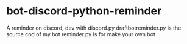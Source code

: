 # bot-discord-python-reminder
A reminder on discord, dev with discord.py
draftbotreminder.py is the source cod of my bot
reminder.py is for make your own bot
